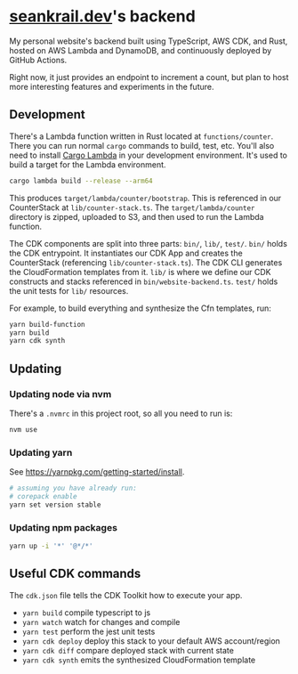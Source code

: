 # [seankrail.dev](https://seankrail.dev/)'s backend

My personal website's backend built using TypeScript, AWS CDK, and Rust, hosted on AWS Lambda and DynamoDB, and continuously deployed by GitHub Actions.

Right now, it just provides an endpoint to increment a count, but plan to host more interesting features and experiments in the future.

## Development

There's a Lambda function written in Rust located at `functions/counter`. There you can run normal `cargo` commands to build, test, etc. You'll also need to install [Cargo Lambda](https://www.cargo-lambda.info/guide/installation.html) in your development environment. It's used to build a target for the Lambda environment.

```sh
cargo lambda build --release --arm64
```

This produces `target/lambda/counter/bootstrap`. This is referenced in our CounterStack at `lib/counter-stack.ts`. The `target/lambda/counter` directory is zipped, uploaded to S3, and then used to run the Lambda function.

The CDK components are split into three parts: `bin/`, `lib/`, `test/`. `bin/` holds the CDK entrypoint. It instantiates our CDK App and creates the CounterStack (referencing `lib/counter-stack.ts`). The CDK CLI generates the CloudFormation templates from it. `lib/` is where we define our CDK constructs and stacks referenced in `bin/website-backend.ts`. `test/` holds the unit tests for `lib/` resources.

For example, to build everything and synthesize the Cfn templates, run:

```sh
yarn build-function
yarn build
yarn cdk synth
```

## Updating

### Updating node via nvm

There's a `.nvmrc` in this project root, so all you need to run is:

```sh
nvm use
```

### Updating yarn

See https://yarnpkg.com/getting-started/install.

```sh
# assuming you have already run:
# corepack enable
yarn set version stable
```

### Updating npm packages

```sh
yarn up -i '*' '@*/*'
```

## Useful CDK commands

The `cdk.json` file tells the CDK Toolkit how to execute your app.

- `yarn build` compile typescript to js
- `yarn watch` watch for changes and compile
- `yarn test` perform the jest unit tests
- `yarn cdk deploy` deploy this stack to your default AWS account/region
- `yarn cdk diff` compare deployed stack with current state
- `yarn cdk synth` emits the synthesized CloudFormation template
